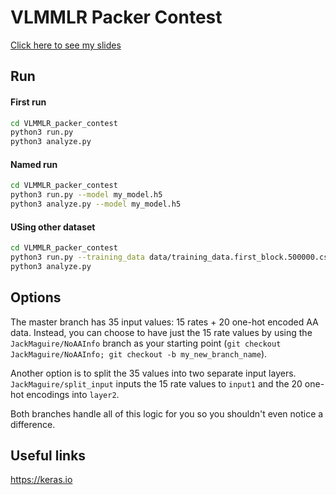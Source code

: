 # VLMMLR Packer Contest

[Click here to see my slides](VLMMLR_packing_contest.pdf)

## Run

#### First run
```sh
cd VLMMLR_packer_contest
python3 run.py
python3 analyze.py
```

#### Named run
```sh
cd VLMMLR_packer_contest
python3 run.py --model my_model.h5
python3 analyze.py --model my_model.h5
```

#### USing other dataset
```sh
cd VLMMLR_packer_contest
python3 run.py --training_data data/training_data.first_block.500000.csv
python3 analyze.py 
```

## Options

The master branch has 35 input values: 15 rates + 20 one-hot encoded AA data.
Instead, you can choose to have just the 15 rate values by using the `JackMaguire/NoAAInfo` branch as your starting point
(`git checkout JackMaguire/NoAAInfo; git checkout -b my_new_branch_name`).

Another option is to split the 35 values into two separate input layers.
`JackMaguire/split_input` inputs the 15 rate values to `input1` and the
20 one-hot encodings into `layer2`.

Both branches handle all of this logic for you so you shouldn't even notice a difference.

## Useful links

https://keras.io
